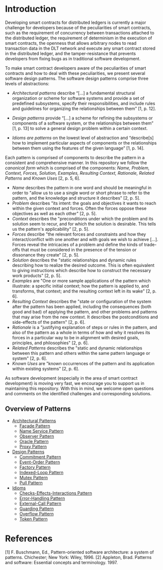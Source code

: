 # Introduction
Developing smart contracts for distributed ledgers is currently a major challenge for developers because of the peculiarities of smart contracts, such as the requirement of concurrency between transactions attached to the distributed ledger, the requirement of determinism in the execution of smart contracts, the openness that allows arbitrary nodes to read transaction data in the DLT network and execute any smart contract stored in the distributed ledger, and the tamper-resistance that prevents developers from fixing bugs as in traditional software development.

To make smart contract developers aware of the peculiarities of smart contracts and how to deal with these peculiarities, we present several software design patterns. The software design patterns comprise three levels of abstractions:

- _Architectural patterns_ describe “[…] a fundamental structural organization or scheme for software systems and provide a set of predefined subsystems, specify their responsibilities, and include rules and guidelines for organizing the relationships between them” [1, p. 12].

- _Design patterns_ provide “[…] a scheme for refining the subsystems or components of a software system, or the relationships between them” [1, p. 13] to solve a general design problem within a certain context.

- _Idioms are patterns_ on the lowest level of abstraction and “describe[s] how to implement particular aspects of components or the relationships between them using the features of the given language” [1, p. 14].

Each pattern is comprised of components to describe the pattern in a consistent and comprehensive manner. In this repository we follow the _canonical form_ which is comprised of the components: _Name, Problem, Context, Forces, Solution, Examples, Resulting Context, Rationale, Related Patterns_ and _Known Uses_ [2, p. 5, 6]. 

- _Name_ describes the pattern in one word and should be meaningful in order to "allow us to use a single word or short phrase to refer to the pattern, and the
knowledge and structure it describes" [2, p. 5]. 
- _Problem_ describes "its intent: the goals and objectives it wants to reach within the given context and forces. Often the forces oppose these objectives as well as each other" [2, p. 5].
- _Context_ describes the "preconditions under which the problem and its solution seem to recur, and for which the solution is desirable. This tells us the pattern's applicability" [2, p. 5].
- _Forces_ describe "the relevant forces and constraints and how they interact/conflict with one another and with goals we wish to achieve […]. Forces reveal the intricacies of a problem and define the kinds of trade-offs that must be considered in the presence of the tension or dissonance they create" [2, p. 5].
- _Solution_ describes the "static relationships and dynamic rules describing how to realize the desired outcome. This is often equivalent to giving instructions which describe how to construct the necessary work products" [2, p. 5].
- _Examples_ are "One or more sample applications of the pattern which illustrate: a specific initial context; how the pattern is applied to, and transforms, that context; and the resulting context left in its wake" [2, p. 6].
- _Resulting Context_ describes the "state or configuration of the system after the pattern has been applied, including the consequences (both good and bad) of applying the pattern, and other problems and patterns that may arise from the new context. It describes the postconditions and side-effects of the pattern" [2, p. 6].
- _Rationale_ is a "justifying explanation of steps or rules in the pattern, and also of the pattern as a whole in terms of how and why it resolves its forces in a particular way to be in alignment with desired goals, principles, and philosophies" [2, p. 6].
- _Related Patterns_ describes the "static and dynamic relationships between this pattern and others within the same pattern language or system" [2, p. 6].
- _Known Uses_ are "known occurrences of the pattern and its application within existing systems" [2, p. 6].

As software development (especially in the area of smart contract development) is moving very fast, we encourage you to support us in maintaining this repository. With this in mind, we welcome open questions and comments on the identified challenges and corresponding solutions.

## Overview of Patterns

* [Architectural Patterns](Architectural%20Patterns/README.md)
  * [Façade Pattern](Architectural%20Patterns/Façade%20Pattern/README.md)
  * [Name
  Service Pattern](Architectural%20Patterns/Name-Service%20Pattern/README.md)
  * [Observer Pattern](Architectural%20Patterns/Observer%20Pattern/README.md)
  * [Oracle Pattern](Architectural%20Patterns/Oracle%20Pattern/README.md)
  * [Proxy Pattern](Architectural%20Patterns/Proxy%20Pattern/README.md)
* [Design Patterns](Design%20Patterns/README.md)
  * [Commitment Pattern](Design%20Patterns/Commitment%20Pattern/README.md)
  * [Event-Order Pattern](Design%20Patterns/Event-Order%20Pattern/README.md)
  * [Factory Pattern](Design%20Patterns/Factory%20Pattern/README.md#context)
  * [Indexed-Loop Pattern](Design%20Patterns/Indexed-Loop%20Pattern/README.md)
  * [Mutex Pattern](Design%20Patterns/Mutex%20Pattern/README.md)
  * [Pull Pattern](Design%20Patterns/Pull%20Pattern/README.md)
* [Idioms](Idioms/README.md#introduction)
  * [Checks-Effects-Interactions Pattern](Idioms/Checks-Effects-Interactions%20Pattern/README.md)
  * [Error-Handling Pattern](Idioms/Error-Handling%20Pattern/README.md)
  * [External-Call Pattern](Idioms/External-Call%20Pattern/README.md)
  * [Guarding Pattern](Idioms/Guarding%20Pattern/README.md)
  * [Overflow Pattern](Idioms/Overflow%20Pattern/README.md)
  * [Token Pattern](Idioms/Token%20Pattern/README.md)


# References
[1] F. Buschmann, Ed., Pattern-oriented software architecture: a system of patterns. Chichester; New York: Wiley, 1996.
[2] Appleton, Brad. Patterns and software: Essential concepts and terminology. 1997.

